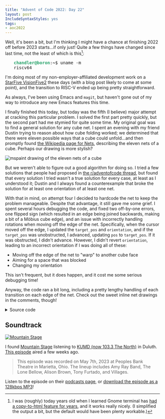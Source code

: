 ```yaml
---
title: "Advent of Code 2022: Day 22"
layout: post
IncludeSyntaxStyles: yes
tags:
- aoc2022
---
```


Well, it's been a bit, but I'm thinking I might have a chance at finishing 2022
off before 2023 starts…if only just! Quite a few things have changed since last
time, not the least of which is this[^gnome-terminal-copy]:

[^gnome-terminal-copy]: I was (roughly) today years old when I learned Gnome
    terminal has
    [had a copy-to-html feature for years](https://gitlab.gnome.org/GNOME/gnome-terminal/-/commit/84f6f297d6dcecd1544f4e685ac85e21fbc7cdc9),
    and it works really nicely. (I simplified the output a bit, but the default
    would have been plenty workable.)

<pre style="margin-left: 2em;"><span style="color:#26A269"><b>chandler@boron</b></span>:<b>~</b>$ uname -m
riscv64</pre>

I'm doing most of my non-employer-affiliated development work on a
[StarFive VisionFive2](https://doc-en.rvspace.org/VisionFive2/Datasheet/VisionFive_2/introduction_ds.html)
these days (with a blog post likely to come at some point), and the transition
to RISC-V ended up being pretty straightforward.

<!--more-->

As always, I've been using Emacs and `magit`, but haven't gone out of my way to
introduce any new Emacs features this time.

I finally finished this today, but today was the fifth (I believe) major attempt
at cracking this particular problem. I solved the first part pretty quickly, but
the second part had me stymied for quite some time. My original goal was to find
a general solution for any cube net. I spent an evening with my friend Dustin
trying to reason about how cube folding worked; we determined that there were
eleven possible ways that a cube could unfold…and then promptly found [the
Wikipedia page for Nets](https://en.wikipedia.org/wiki/Net_(polyhedron)),
describing the eleven nets of a cube. Perhaps our drawing is more stylish?

![mspaint drawing of the eleven nets of a cube](/images/cube-nets.png)

But we weren't able to figure out a good algorithm for doing so. I tried a few
solutions that people had proposed in
[the r/adventofcode thread](https://old.reddit.com/r/adventofcode/comments/zsct8w/2022_day_22_solutions/?sort=top),
but found that every solution I tried wasn't a true solution for every case, at
least as I understood it; Dustin and I always found a counterexample that broke
the solution for at least one orientation of at least one net.

<!-- For example, this solution _seemed_ right:

> The simplest explanation (for me) was to realize that the nearest
> edges are neighbours, with really only one exception: If the square
> is already a neighbour. Given that, I did a breadth-first search
> through all edges of all squares, and assigned the nearest unclaimed
> edge as its neighbouring edge.
>
> ---u/bozdoz ([source](https://www.reddit.com/r/adventofcode/comments/zsct8w/2022_day_22_solutions/j5g7js6/))

But if my understanding of this explanation is right, it would fail to correctly
associate TODO -->

With that in mind, on attempt four I decided to hardcode the net to keep the
problem manageable. Despite that advantage, it still gave me some grief. I spent
several hours debugging the code, and fixed two off-by-one errors, one flipped
sign (which resulted in an edge being joined backwards, making a bit of a Möbius
cube edge), and an issue with incorrectly handling rotations when moving off the
edge of the net. Specifically, when the cursor moved off the edge, I updated the
`target_pos` and `orientation`, and if the `target_pos` was unobstructed, I
advanced, updating `pos` to `target_pos`. If it was obstructed, I didn't
advance. However, I didn't revert `orientation`, leading to an incorrect
orientation if I was doing all of these:

* Moving off the edge of the net to "warp" to another cube face
* Aiming for a space that was blocked
* Changing my orientation

This isn't frequent, but it does happen, and it cost me some serious debugging
time!

Anyway, the code ran a bit long, including a pretty lengthy handling of each
transition on each edge of the net. Check out the sweet inline net drawings in
the comments, though!

<details>
<summary>Source code</summary>

```rust
use std::fs;

#[derive(Debug, Clone, Copy, Eq, PartialEq)]
enum Square {
    Void,
    Wall,
    Space,
}

#[derive(Debug, Eq, PartialEq)]
enum Rotation {
    Clockwise,
    CounterClockwise,
}

fn print_map(map: &Vec<Vec<Square>>, position: (i32, i32), orientation: (i32, i32)) {
    for (i, row) in map.iter().enumerate() {
        for (j, col) in row.iter().enumerate() {
            if (j as i32, i as i32) == position {
                match orientation {
                    (1, 0) => print!(">"),
                    (0, -1) => print!("v"),
                    (-1, 0) => print!("<"),
                    (0, 1) => print!("^"),
                    _ => panic!("Illegal orientation"),
                }
            } else {
                match col {
                    Square::Void => print!(" "),
                    Square::Wall => print!("#"),
                    Square::Space => print!("."),
                }
            }
        }
        println!();
    }
}

// Note that this puts a single row of Void around the map, so that we
// don't overflow
fn parse_map(data: &str) -> Vec<Vec<Square>> {
    let rows: Vec<_> = data.split('\n').collect();
    let max_width = rows.iter().map(|r| r.len()).max().unwrap(); // The first row won't necessarily be full-width, so find one that is
    let mut map = vec![vec![Square::Void; max_width + 2]; rows.len() + 2];
    for (i, row) in rows.iter().enumerate() {
        for (j, c) in row.chars().enumerate() {
            match c {
                ' ' => (),
                '.' => map[i + 1][j + 1] = Square::Space, // This AoC brought to you by Squarespace. With Squarespace's easy-to-use dra
                '#' => map[i + 1][j + 1] = Square::Wall,
                _ => panic!("Unexpected map char {}", c),
            }
        }
    }
    map
}

fn parse_directions(data: &str) -> Vec<(usize, Option<Rotation>)> {
    let mut directions = Vec::new();
    for l_chunk in data.split('L') {
        let r_chunks: Vec<_> = l_chunk.split('R').collect();
        for r_chunk in &r_chunks[..r_chunks.len() - 1] {
            directions.push((r_chunk.parse().unwrap(), Some(Rotation::Clockwise)));
        }
        directions.push((
            r_chunks[r_chunks.len() - 1].parse().unwrap(),
            Some(Rotation::CounterClockwise),
        ));
    }
    let last_index = directions.len() - 1; // You'd think the borrow checker could figure this out, but it specifically asks me to do this
    directions[last_index].1 = None; // Last one doesn't have an associated rotation
    directions
}

fn process(data: &str, cube: bool) -> usize {
    let (map, directions) = data.split_once("\n\n").unwrap();
    let map = parse_map(map);
    let directions = parse_directions(directions);

    let mut pos = (
        map[1].iter().position(|x| *x == Square::Space).unwrap() as i32,
        1,
    );
    let mut orientation = (1, 0); // facing right

    for (distance, rotation) in directions {
        for _ in 0..distance {
            // We can do this because the map has a one-cell buffer on
            // each edge, so we won't have any out-of-bounds-ness here.
            let mut target_pos = (pos.0 + orientation.0, pos.1 - orientation.1);
            let mut target_orientation = orientation.clone();

            if map[target_pos.1 as usize][target_pos.0 as usize] == Square::Void {
                if cube {
                    // Unfortunately, I haven't managed to find a way
                    // to generalize this problem, so we're going to
                    // end up hardcoding a bunch of things
                    // here. Beyond just being a bit ugly and
                    // non-generalizable, this also means my test case
                    // won't work, since that uses a different cube
                    // net.
                    //
                    // That said, here's some more neat looking cube
                    // nets I drew!
                    //     ┌─1─┐
                    //     3   2
                    // ┌─3─┼───┼─2─┬─1─┐
                    // 4   │   │   │   4
                    // └─5─┼───┼─7─┴─6─┘
                    //     5   7
                    //     └─6─┘
                    // ┌───┬───┬───┐
                    // │   │   │   │
                    // └───┴───┼───┼───┬───┐
                    //         │   │   │   │
                    //         └───┴───┴───┘
                    //
                    // All the numbers are slightly different than
                    // they'd otherwise be since I have an extra
                    // padding square surrounding the board.
                    //
                    // Here's the shape we'll be using, with connected
                    // sides labeled:
                    //       ┌─1─┬─2─┐
                    //       6   │   3
                    //       ├───┼─4─┘
                    //       7   4
                    //   ┌─7─┼───┤
                    //   6   │   3
                    //   ├───┼─5─┘
                    //   1   5
                    //   └─2─┘
                    //
                    match target_pos {
                        // side labeled 1
                        (x, 0) if x > 50 && x <= 100 => {
                            target_pos = (1, x + 100);
                            target_orientation = (1, 0);
                        }
                        (0, y) if y > 150 && y <= 200 => {
                            target_pos = (y - 100, 1);
                            target_orientation = (0, -1);
                        }
                        // 2
                        (x, 0) if x > 100 && x <= 150 => {
                            target_pos = (x - 100, 200);
                            // orientation unchanged
                        }
                        (x, 201) if x > 0 && x <= 50 => {
                            target_pos = (x + 100, 1);
                            // orientation unchanged
                        }
                        // 3
                        (151, y) if y > 0 && y <= 50 => {
                            target_pos = (100, 151 - y);
                            target_orientation = (-1, 0);
                        }
                        (101, y) if y > 100 && y <= 150 => {
                            target_pos = (150, 151 - y);
                            target_orientation = (-1, 0);
                        }
                        // 4
                        (x, 51) if x > 100 && x <= 150 => {
                            target_pos = (100, x - 50);
                            target_orientation = (-1, 0);
                        }
                        (101, y) if y > 50 && y <= 100 => {
                            target_pos = (y + 50, 50);
                            target_orientation = (0, 1);
                        }
                        // 5
                        (x, 151) if x > 50 && x <= 100 => {
                            target_pos = (50, 100 + x);
                            target_orientation = (-1, 0);
                        }
                        (51, y) if y > 150 && y <= 200 => {
                            target_pos = (y - 100, 150);
                            target_orientation = (0, 1);
                        }
                        // 6
                        (0, y) if y > 100 && y <= 150 => {
                            target_pos = (51, 151 - y);
                            target_orientation = (1, 0);
                        }
                        (50, y) if y > 0 && y <= 50 => {
                            target_pos = (1, 151 - y);
                            target_orientation = (1, 0);
                        }
                        // 7
                        (x, 100) if x > 0 && x <= 50 => {
                            target_pos = (51, x + 50);
                            target_orientation = (1, 0);
                        }
                        (50, y) if y > 50 && y <= 100 => {
                            target_pos = (y - 50, 101);
                            target_orientation = (0, -1);
                        }
                        _ => panic!("I haven't handled this case: {:?}", target_pos),
                    }
                } else {
                    loop {
                        let next_target_pos =_pos.0 - orientation.0, target_pos.1 + orientation.1);
                        if map[next_target_pos.1 as usize][next_target_pos.0 as usize] == Square::Void {
                            break;
                        }
                        target_pos = next_target_pos;
                    }
                }
            }
            match map[target_pos.1 as usize][target_pos.0 as usize] {
                Square::Wall => (),
                Square::Space => {
                    pos = target_pos;
                    orientation = target_orientation;
                }
                Square::Void => panic!("Square is still Void; we just fixed this!"),
            }
        }
        orientation = match rotation {
            None => orientation, // Ignore the last step
            Some(Rotation::Clockwise) => (orientation.1, -orientation.0),
            Some(Rotation::CounterClockwise) => (-orientation.1, orientation.0),
        };
    }
    let orientation_val = match orientation {
        (1, 0) => 0,
        (0, -1) => 1,
        (-1, 0) => 2,
        (0, 1) => 3,
        _ => panic!("Illegal orientation"),
    };
    (pos.1 * 1000 + pos.0 * 4 + orientation_val) as usize
}

fn main() {
    let data = fs::read_to_string("input.txt").unwrap();
    let data = data.trim_end(); // There's some intentional whitespace at the beginning
    println!("{}", process(data, true));
}

#[cfg(test)]
mod test {
    use super::*;

    const DATA: &str = "        ...#
        .#..
        #...
        ....
...#.......#
........#...
..#....#....
..........#.
        ...#....
        .....#..
        .#......
        ......#.

10R5L5R10L4R5L5";

    #[test]
    fn test_parse_directions() {
        assert_eq!(
            parse_directions("10R5L5R10L4R5L5"),
            vec![
                (10, Some(Rotation::Clockwise)),
                (5, Some(Rotation::CounterClockwise)),
                (5, Some(Rotation::Clockwise)),
                (10, Some(Rotation::CounterClockwise)),
                (4, Some(Rotation::Clockwise)),
                (5, Some(Rotation::CounterClockwise)),
                (5, None),
            ]
        );
    }

    #[test]
    fn test_part1() {
        assert_eq!(process(DATA, false), 6032);
    }

    #[test]
    fn test_part2() {
        assert_eq!(process(DATA, true), 5031);
    }
}
```

</details>

## Soundtrack

[![Mountain Stage](/images/mountain-stage.jpg)](https://mountainstage.org/)

I found [Mountain Stage](https://mountainstage.org/) listening to
[KUMD (now 103.3 The North)](https://www.thenorth1033.org/) in Duluth.
[This episode](https://mountainstage.org/from-marietta-amy-ray-band-the-lone-bellow-alison-brown-tony-furtado-and-villages/)
aired a few weeks ago.

> This episode was recorded on May 7th, 2023 at Peoples Bank Theatre in
> Marietta, Ohio. The lineup includes Amy Ray Band, The Lone Bellow, Alison
> Brown, Tony Furtado, and Villages.

Listen to the episode on their
[podcasts page](https://mountainstage.org/podcasts/), or
[download the episode as a 128kbps MP3](https://anchor.fm/s/d6b6ddf8/podcast/play/76434635/https%3A%2F%2Fd3ctxlq1ktw2nl.cloudfront.net%2Fstaging%2F2023-8-27%2F5d7f0bf1-fa3d-300f-5b7d-8f2b7b2490e6.mp3)!
